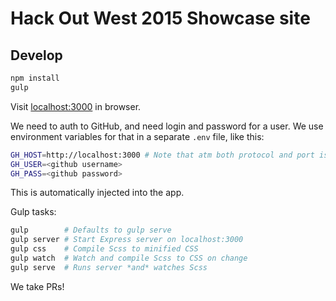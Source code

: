 # Hack Out West 2015 Showcase site

## Develop

```bash
npm install
gulp
```
Visit [localhost:3000](http://localhost:3000) in browser.

We need to auth to GitHub, and need login and password for a user. We use environment
variables for that in a separate `.env` file, like this:

```bash
GH_HOST=http://localhost:3000 # Note that atm both protocol and port is necessary for hackshots to load
GH_USER=<github username>
GH_PASS=<github password>
```
This is automatically injected into the app.

Gulp tasks:
```bash
gulp        # Defaults to gulp serve
gulp server # Start Express server on localhost:3000
gulp css    # Compile Scss to minified CSS
gulp watch  # Watch and compile Scss to CSS on change
gulp serve  # Runs server *and* watches Scss
```

We take PRs!
